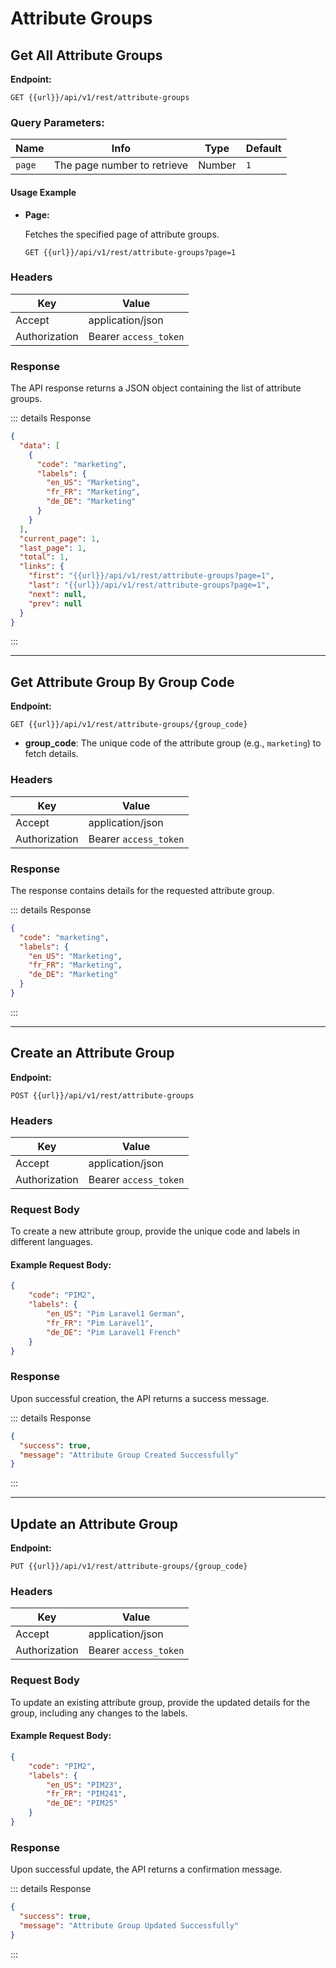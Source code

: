 # Attribute Groups


## Get All Attribute Groups

**Endpoint:**  
```
GET {{url}}/api/v1/rest/attribute-groups
```

### Query Parameters:

| Name   | Info                               | Type   | Default |
|--------|------------------------------------|--------|---------|
| `page` | The page number to retrieve        | Number | `1`     |

#### Usage Example

- **Page:**
  
  Fetches the specified page of attribute groups.
  ```http
  GET {{url}}/api/v1/rest/attribute-groups?page=1
  ```

### Headers

| Key           | Value                 |
|---------------|-----------------------|
| Accept        | application/json      |
| Authorization | Bearer `access_token` |

### Response

The API response returns a JSON object containing the list of attribute groups.

::: details Response
```json
{
  "data": [
    {
      "code": "marketing",
      "labels": {
        "en_US": "Marketing",
        "fr_FR": "Marketing",
        "de_DE": "Marketing"
      }
    }
  ],
  "current_page": 1,
  "last_page": 1,
  "total": 1,
  "links": {
    "first": "{{url}}/api/v1/rest/attribute-groups?page=1",
    "last": "{{url}}/api/v1/rest/attribute-groups?page=1",
    "next": null,
    "prev": null
  }
}
```
:::

---

## Get Attribute Group By Group Code

**Endpoint:**  
```
GET {{url}}/api/v1/rest/attribute-groups/{group_code}
```

- **group_code**: The unique code of the attribute group (e.g., `marketing`) to fetch details.

### Headers

| Key           | Value                 |
|---------------|-----------------------|
| Accept        | application/json      |
| Authorization | Bearer `access_token` |

### Response

The response contains details for the requested attribute group.

::: details Response
```json
{
  "code": "marketing",
  "labels": {
    "en_US": "Marketing",
    "fr_FR": "Marketing",
    "de_DE": "Marketing"
  }
}
```
:::

---

## Create an Attribute Group

**Endpoint:**  
```
POST {{url}}/api/v1/rest/attribute-groups
```

### Headers

| Key           | Value                 |
|---------------|-----------------------|
| Accept        | application/json      |
| Authorization | Bearer `access_token` |

### Request Body

To create a new attribute group, provide the unique code and labels in different languages.

#### Example Request Body:

```json
{
    "code": "PIM2",
    "labels": {
        "en_US": "Pim Laravel1 German",
        "fr_FR": "Pim Laravel1",
        "de_DE": "Pim Laravel1 French"
    }
}
```

### Response

Upon successful creation, the API returns a success message.

::: details Response
```json
{
  "success": true,
  "message": "Attribute Group Created Successfully"
}
```
:::

---

## Update an Attribute Group

**Endpoint:**  
```
PUT {{url}}/api/v1/rest/attribute-groups/{group_code}
```

### Headers

| Key           | Value                 |
|---------------|-----------------------|
| Accept        | application/json      |
| Authorization | Bearer `access_token` |

### Request Body

To update an existing attribute group, provide the updated details for the group, including any changes to the labels.

#### Example Request Body:

```json
{
    "code": "PIM2",
    "labels": {
        "en_US": "PIM23",
        "fr_FR": "PIM241",
        "de_DE": "PIM25"
    }
}
```

### Response

Upon successful update, the API returns a confirmation message.

::: details Response
```json
{
  "success": true,
  "message": "Attribute Group Updated Successfully"
}
```
:::
